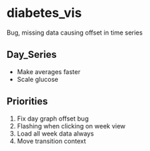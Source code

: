 diabetes_vis
============

Bug, missing data causing offset in time series

Day_Series
----
* Make averages faster
* Scale glucose


Priorities
---
1) Fix day graph offset bug
2) Flashing when clicking on week view
3) Load all week data always
4) Move transition context
